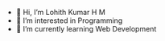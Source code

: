 - 👋 Hi, I’m Lohith Kumar H M
- 👀 I’m interested in Programming 
- 🌱 I’m currently learning Web Development

<!---
Appudark/Appudark is a ✨ special ✨ repository because its `README.md` (this file) appears on your GitHub profile.
You can click the Preview link to take a look at your changes.
--->

